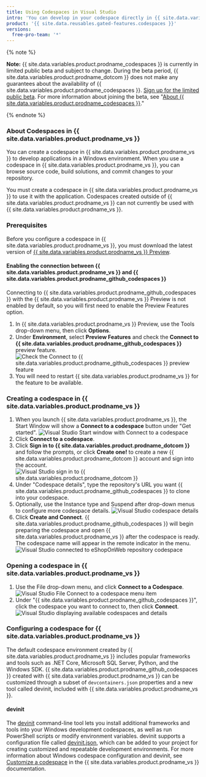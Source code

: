 ```yaml
---
title: Using Codespaces in Visual Studio
intro: 'You can develop in your codespace directly in {{ site.data.variables.product.prodname_vs }} by connecting with your account on {{ site.data.variables.product.product_name }}.'
product: '{{ site.data.reusables.gated-features.codespaces }}'
versions:
  free-pro-team: '*'
---
```


{% note %}

**Note:** {{ site.data.variables.product.prodname_codespaces }} is currently in limited public beta and subject to change. During the beta period, {{ site.data.variables.product.prodname_dotcom }} does not make any guarantees about the availability of {{ site.data.variables.product.prodname_codespaces }}. [Sign up for the limited public beta](https://github.com/features/codespaces/signup-vs). For more information about joining the beta, see "[About {{ site.data.variables.product.prodname_codespaces }}](/github/developing-online-with-codespaces/about-codespaces#joining-the-beta)."

{% endnote %}

### About Codespaces in {{ site.data.variables.product.prodname_vs }}

You can create a codespace in {{ site.data.variables.product.prodname_vs }} to develop applications in a Windows environment. When you use a codespace in {{ site.data.variables.product.prodname_vs }}, you can browse source code, build solutions, and commit changes to your repository.

You must create a codespace in {{ site.data.variables.product.prodname_vs }} to use it with the application. Codespaces created outside of {{ site.data.variables.product.prodname_vs }} can not currently be used with {{ site.data.variables.product.prodname_vs }}.

### Prerequisites

Before you configure a codespace in {{ site.data.variables.product.prodname_vs }}, you must download the latest version of [{{ site.data.variables.product.prodname_vs }} Preview](https://aka.ms/vspreview).

#### Enabling the connection between {{ site.data.variables.product.prodname_vs }} and {{ site.data.variables.product.prodname_github_codespaces }}

Connecting to {{ site.data.variables.product.prodname_github_codespaces }}  with the {{ site.data.variables.product.prodname_vs }} Preview is not enabled by default, so you will first need to enable the Preview Features option.

1. In {{ site.data.variables.product.prodname_vs }} Preview, use the Tools drop-down menu, then click **Options**.
2. Under **Environment**, select **Preview Features** and check the **Connect to {{ site.data.variables.product.prodname_github_codespaces }}** preview feature.
  ![Check the Connect to {{ site.data.variables.product.prodname_github_codespaces }} preview feature](/assets/images/help/codespaces/connect-to-github-codespaces-preview-feature.png)
3. You will need to restart {{ site.data.variables.product.prodname_vs }} for the feature to be available.

### Creating a codespace in {{ site.data.variables.product.prodname_vs }}

1. When you launch {{ site.data.variables.product.prodname_vs }}, the Start Window will show a **Connect to a codespace** button under "Get started".
  ![Visual Studio Start window with Connect to a codespace](/assets/images/help/codespaces/visual-studio-start-window.png)
2. Click **Connect to a codespace**.
3. Click **Sign in to {{ site.data.variables.product.prodname_dotcom }}** and follow the prompts, or click **Create one!** to create a new {{ site.data.variables.product.prodname_dotcom }} account and sign into the account.
  ![Visual Studio sign in to {{ site.data.variables.product.prodname_dotcom }}](/assets/images/help/codespaces/visual-studio-sign-in-to-github.png)
4. Under "Codespace details", type the repository's URL you want {{ site.data.variables.product.prodname_github_codespaces }} to clone into your codespace.
5. Optionally, use the Instance type and Suspend after drop-down menus to configure more codespace details.
  ![Visual Studio codespace details](/assets/images/help/codespaces/visual-studio-codespace-details.png)
6. Click **Create and Connect**. {{ site.data.variables.product.prodname_github_codespaces }} will begin preparing the codespace and open {{ site.data.variables.product.prodname_vs }} after the codespace is ready. The codespace name will appear in the remote indicator in the menu.
   ![Visual Studio connected to eShopOnWeb repository codespace](/assets/images/help/codespaces/visual-studio-eshoponweb-codespace.png)

### Opening a codespace in {{ site.data.variables.product.prodname_vs }}

1. Use the File drop-down menu, and click **Connect to a Codespace**.
   ![Visual Studio File Connect to a codespace menu item](/assets/images/help/codespaces/visual-studio-file-connect-to-codespace.png)
2. Under "{{ site.data.variables.product.prodname_github_codespaces }}", click the codespace you want to connect to, then click **Connect**.
   ![Visual Studio displaying available codespaces and details](/assets/images/help/codespaces/visual-studio-connect-codespace.png)

### Configuring a codespace for {{ site.data.variables.product.prodname_vs }}

The default codespace environment created by {{ site.data.variables.product.prodname_vs }} includes popular frameworks and tools such as .NET Core, Microsoft SQL Server, Python, and the Windows SDK. {{ site.data.variables.product.prodname_github_codespaces }} created with {{ site.data.variables.product.prodname_vs }} can be customized through a subset of `devcontainers.json` properties and a new tool called devinit, included with {{ site.data.variables.product.prodname_vs }}.

#### devinit

The [devinit](https://docs.microsoft.com/visualstudio/devinit/getting-started-with-devinit) command-line tool lets you install additional frameworks and tools into your Windows development codespaces, as well as run PowerShell scripts or modify environment variables. devinit supports a configuration file called [devinit.json](https://docs.microsoft.com/visualstudio/devinit/devinit-json), which can be added to your project for creating customized and repeatable development environments. For more information about Windows codespace configuration and devinit, see [Customize a codespace](https://docs.microsoft.com/visualstudio/ide/codespaces/customize-codespaces) in the {{ site.data.variables.product.prodname_vs }} documentation.

